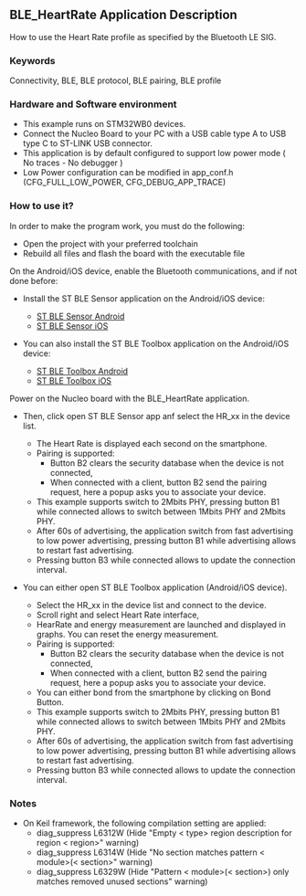 ## __BLE_HeartRate Application Description__

How to use the Heart Rate profile as specified by the Bluetooth LE SIG.

### __Keywords__

Connectivity, BLE, BLE protocol, BLE pairing, BLE profile

### __Hardware and Software environment__

  - This example runs on STM32WB0 devices.
  - Connect the Nucleo Board to your PC with a USB cable type A to USB type C to ST-LINK USB connector. 
  - This application is by default configured to support low power mode ( No traces - No debugger ) 
  - Low Power configuration can be modified in app_conf.h (CFG_FULL_LOW_POWER, CFG_DEBUG_APP_TRACE)

### __How to use it?__

In order to make the program work, you must do the following:

 - Open the project with your preferred toolchain
 - Rebuild all files and flash the board with the executable file

 On the Android/iOS device, enable the Bluetooth communications, and if not done before:

   - Install the ST BLE Sensor application on the Android/iOS device:
	   - <a href="https://play.google.com/store/apps/details?id=com.st.bluems"> ST BLE Sensor Android</a>
	   - <a href="https://itunes.apple.com/us/App/st-bluems/id993670214?mt=8"> ST BLE Sensor iOS</a>

   - You can also install the ST BLE Toolbox application on the Android/iOS device:
     - <a href="https://play.google.com/store/apps/details?id=com.st.dit.stbletoolbox"> ST BLE Toolbox Android</a>
     - <a href="https://apps.apple.com/us/app/st-ble-toolbox/id1531295550"> ST BLE Toolbox iOS</a>
	
 Power on the Nucleo board with the BLE_HeartRate application.

 - Then, click open ST BLE Sensor app anf select the HR_xx in the device list.
	 - The Heart Rate is displayed each second on the smartphone.
	 - Pairing is supported:
	   - Button B2 clears the security database when the device is not connected,
	   - When connected with a client, button B2 send the pairing request, here a popup asks you to associate your device.
	 - This example supports switch to 2Mbits PHY, pressing button B1 while connected allows to switch between 1Mbits PHY and 2Mbits PHY.
	 - After 60s of advertising, the application switch from fast advertising to low power advertising, pressing button B1 while advertising allows to restart fast advertising.
	 - Pressing button B3 while connected allows to update the connection interval. 

 - You can either open ST BLE Toolbox application (Android/iOS device).

	 - Select the HR_xx in the device list and connect to the device.
	 - Scroll right and select Heart Rate interface,
	 - HearRate and energy measurement are launched and displayed in graphs. You can reset the energy measurement.
	 - Pairing is supported:   
	   - Button B2 clears the security database when the device is not connected,
	   - When connected with a client, button B2 send the pairing request, here a popup asks you to associate your device.
	 - You can either bond from the smartphone by clicking on Bond Button.
	 - This example supports switch to 2Mbits PHY, pressing button B1 while connected allows to switch between 1Mbits PHY and 2Mbits PHY.
	 - After 60s of advertising, the application switch from fast advertising to low power advertising, pressing button B1 while advertising allows to restart fast advertising.
	 - Pressing button B3 while connected allows to update the connection interval. 

### __Notes__
                                            
 - On Keil framework, the following compilation setting are applied:
   - diag_suppress L6312W          (Hide "Empty < type> region description for region < region>" warning)
   - diag_suppress L6314W          (Hide "No section matches pattern < module>(< section>" warning)
   - diag_suppress L6329W          (Hide "Pattern < module>(< section>) only matches removed unused sections" warning)
